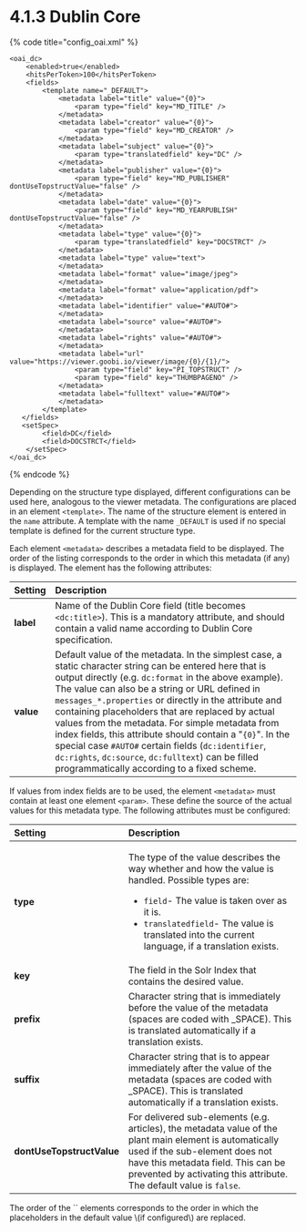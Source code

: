 # 4.1.3 Dublin Core

{% code title="config\_oai.xml" %}
```markup
<oai_dc>
    <enabled>true</enabled>
    <hitsPerToken>100</hitsPerToken>
    <fields>
        <template name="_DEFAULT">
            <metadata label="title" value="{0}">
                <param type="field" key="MD_TITLE" />
            </metadata>
            <metadata label="creator" value="{0}">
                <param type="field" key="MD_CREATOR" />
            </metadata>
            <metadata label="subject" value="{0}">
                <param type="translatedfield" key="DC" />
            </metadata>
            <metadata label="publisher" value="{0}">
                <param type="field" key="MD_PUBLISHER" dontUseTopstructValue="false" />
            </metadata>
            <metadata label="date" value="{0}">
                <param type="field" key="MD_YEARPUBLISH" dontUseTopstructValue="false" />
            </metadata>
            <metadata label="type" value="{0}">
                <param type="translatedfield" key="DOCSTRCT" />
            </metadata>
            <metadata label="type" value="text">
            </metadata>
            <metadata label="format" value="image/jpeg">
            </metadata>
            <metadata label="format" value="application/pdf">
            </metadata>
            <metadata label="identifier" value="#AUTO#">
            </metadata>
            <metadata label="source" value="#AUTO#">
            </metadata>
            <metadata label="rights" value="#AUTO#">
            </metadata>
            <metadata label="url" value="https://viewer.goobi.io/viewer/image/{0}/{1}/">
                <param type="field" key="PI_TOPSTRUCT" />
                <param type="field" key="THUMBPAGENO" />
            </metadata>
            <metadata label="fulltext" value="#AUTO#">
            </metadata>
        </template>
   </fields>
   <setSpec>
        <field>DC</field>
        <field>DOCSTRCT</field>
    </setSpec>
</oai_dc>
```
{% endcode %}

Depending on the structure type displayed, different configurations can be used here, analogous to the viewer metadata. The configurations are placed in an element `<template>`. The name of the structure element is entered in the `name` attribute. A template with the name `_DEFAULT` is used if no special template is defined for the current structure type. 

Each element `<metadata>` describes a metadata field to be displayed. The order of the listing corresponds to the order in which this metadata \(if any\) is displayed. The element has the following attributes:

| Setting | Description |
| :--- | :--- |
| **label** | Name of the Dublin Core field \(title becomes `<dc:title>`\). This is a mandatory attribute, and should contain a valid name according to Dublin Core specification. |
| **value** | Default value of the metadata. In the simplest case, a static character string can be entered here that is output directly \(e.g. `dc:format` in the above example\). The value can also be a string or URL defined in `messages_*.properties` or directly in the attribute and containing placeholders that are replaced by actual values from the metadata. For simple metadata from index fields, this attribute should contain a "`{0}`".  In the special case `#AUTO#` certain fields \(`dc:identifier`, `dc:rights`, `dc:source`, `dc:fulltext`\) can be filled programmatically according to a fixed scheme. |

If values from index fields are to be used, the element `<metadata>` must contain at least one element `<param>`. These define the source of the actual values for this metadata type. The following attributes must be configured:

<table>
  <thead>
    <tr>
      <th style="text-align:left"><b>Setting</b>
      </th>
      <th style="text-align:left">Description</th>
    </tr>
  </thead>
  <tbody>
    <tr>
      <td style="text-align:left"><b>type</b>
      </td>
      <td style="text-align:left">
        <p>The type of the value describes the way whether and how the value is handled.
          Possible types are:</p>
        <ul>
          <li><code>field</code>- The value is taken over as it is.</li>
          <li><code>translatedfield</code>- The value is translated into the current
            language, if a translation exists.</li>
        </ul>
      </td>
    </tr>
    <tr>
      <td style="text-align:left"><b>key</b>
      </td>
      <td style="text-align:left">The field in the Solr Index that contains the desired value.</td>
    </tr>
    <tr>
      <td style="text-align:left"><b>prefix</b>
      </td>
      <td style="text-align:left">Character string that is immediately before the value of the metadata
        (spaces are coded with _SPACE). This is translated automatically if a translation
        exists.</td>
    </tr>
    <tr>
      <td style="text-align:left"><b>suffix</b>
      </td>
      <td style="text-align:left">Character string that is to appear immediately after the value of the
        metadata (spaces are coded with _SPACE). This is translated automatically
        if a translation exists.</td>
    </tr>
    <tr>
      <td style="text-align:left"><b>dontUseTopstructValue</b>
      </td>
      <td style="text-align:left">For delivered sub-elements (e.g. articles), the metadata value of the
        plant main element is automatically used if the sub-element does not have
        this metadata field. This can be prevented by activating this attribute.
        The default value is <code>false</code>.</td>
    </tr>
  </tbody>
</table>The order of the `<param>` elements corresponds to the order in which the placeholders in the default value \(if configured\) are replaced.

